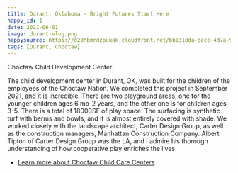 ```yaml
---
title: Durant, Oklahoma - Bright Futures Start Here
happy_id: 1
date: 2021-06-01
image: durant-vlog.png
happysource: https://d20hbmrdzpuuak.cloudfront.net/bba310da-dece-4d7a-9467-8c0e5fa8e994/AppleHLS1/durant.m3u8
tags: [Durant, Choctaw]
---
```



Choctaw Child Development Center

The child development center in Durant, OK, was built for the children of the employees of the Choctaw Nation. We completed this project in September 2021, and it is incredible. There are two playground areas; one for the younger children ages 6 mo-2 years, and the other one is for children ages 3-5. There is a total of 18000SF of play space. The surfacing is synthetic turf with berms and bowls, and it is almost entirely covered with shade. We worked closely with the landscape architect, Carter Design Group, as well as the construction managers, Manhattan Construction Company. Albert Tipton of Carter Design Group was the LA, and I admire his thorough understanding of how cooperative play enriches the lives



* [Learn more about Choctaw Child Care Centers](https://www.choctawnation.com/Child-Care-Centers)

